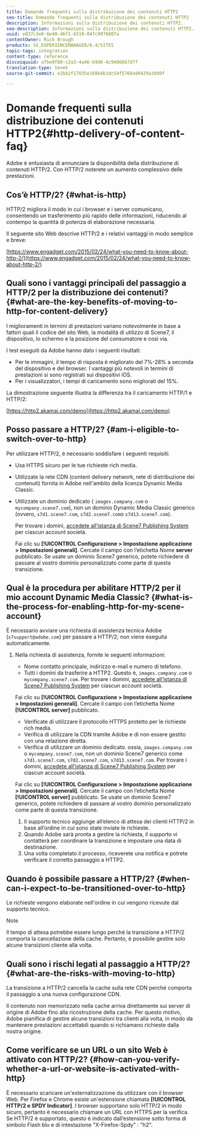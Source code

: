 ```yaml
---
title: Domande frequenti sulla distribuzione dei contenuti HTTP2
seo-title: Domande frequenti sulla distribuzione dei contenuti HTTP2
description: Informazioni sulla distribuzione dei contenuti HTTP2.
seo-description: Informazioni sulla distribuzione dei contenuti HTTP2.
uuid: e837c3e0-6e48-46f1-b510-847c9976807a
contentOwner: Rick Brough
products: SG_EXPERIENCEMANAGER/6.4/SITES
topic-tags: integration
content-type: reference
discoiquuid: afbe9f80-c2a3-4a46-b9d6-4c9406667d7f
translation-type: tm+mt
source-git-commit: e2bb2f17035e16864b1dc54f5768a99429a3dd9f

---
```



# Domande frequenti sulla distribuzione dei contenuti HTTP2{#http-delivery-of-content-faq}

Adobe è entusiasta di annunciare la disponibilità della distribuzione di contenuti HTTP/2. Con HTTP/2 noterete un aumento complessivo delle prestazioni.

## Cos’è HTTP/2? {#what-is-http}

HTTP/2 migliora il modo in cui i browser e i server comunicano, consentendo un trasferimento più rapido delle informazioni, riducendo al contempo la quantità di potenza di elaborazione necessaria.

Il seguente sito Web descrive HTTP/2 e i relativi vantaggi in modo semplice e breve:

[https://www.engadget.com/2015/02/24/what-you-need-to-know-about-http-2/](https://www.engadget.com/2015/02/24/what-you-need-to-know-about-http-2/)

## Quali sono i vantaggi principali del passaggio a HTTP/2 per la distribuzione dei contenuti? {#what-are-the-key-benefits-of-moving-to-http-for-content-delivery}

I miglioramenti in termini di prestazioni variano notevolmente in base a fattori quali il codice del sito Web, la modalità di utilizzo di Scene7, il dispositivo, lo schermo e la posizione del consumatore e così via.

I test eseguiti da Adobe hanno dato i seguenti risultati:

* Per le immagini, il tempo di risposta è migliorato del 7%-28% a seconda del dispositivo e del browser. I vantaggi più notevoli in termini di prestazioni si sono registrati sui dispositivi iOS.
* Per i visualizzatori, i tempi di caricamento sono migliorati del 15%.

La dimostrazione seguente illustra la differenza tra il caricamento HTTP/1 e HTTP/2:

[https://http2.akamai.com/demo](https://http2.akamai.com/demo)

## Posso passare a HTTP/2? {#am-i-eligible-to-switch-over-to-http}

Per utilizzare HTTP/2, è necessario soddisfare i seguenti requisiti:

* Usa HTTPS sicuro per le tue richieste rich media.
* Utilizzate la rete CDN (content delivery network, rete di distribuzione dei contenuti) fornita in Adobe nell&#39;ambito della licenza Dynamic Media Classic.
* Utilizzate un dominio dedicato ( `images.company.com` o `mycompany.scene7.com`), non un dominio Dynamic Media Classic generico (ovvero, `s7d1.scene7.com`, `s7d2.scene7.com`o `s7d13.scene7.com`).

   Per trovare i domini, [accedete all’istanza di Scene7 Publishing System](https://www.adobe.com/marketing-cloud/experience-manager/scene7-login.html) per ciascun account società.

   Fai clic su **[!UICONTROL Configurazione > Impostazione applicazione > Impostazioni generali]**. Cercate il campo con l’etichetta Nome **server** pubblicato. Se usate un dominio Scene7 generico, potete richiedere di passare al vostro dominio personalizzato come parte di questa transizione.

## Qual è la procedura per abilitare HTTP/2 per il mio account Dynamic Media Classic? {#what-is-the-process-for-enabling-http-for-my-scene-account}

È necessario avviare una richiesta di assistenza tecnica Adobe (`s7support@adobe.com`) per passare a HTTP/2; non viene eseguita automaticamente.

1. Nella richiesta di assistenza, fornite le seguenti informazioni:

   * Nome contatto principale, indirizzo e-mail e numero di telefono.
   * Tutti i domini da trasferire a HTTP2. Questo è, `images.company.com` o `mycompany.scene7.com`.
   Per trovare i domini, [accedete all’istanza di Scene7 Publishing System](https://www.adobe.com/marketing-cloud/experience-manager/scene7-login.html) per ciascun account società.

   Fai clic su **[!UICONTROL Configurazione > Impostazione applicazione > Impostazioni generali]**. Cercate il campo con l’etichetta Nome **[!UICONTROL server]** pubblicato.

   * Verificate di utilizzare il protocollo HTTPS protetto per le richieste rich media.
   * Verifica di utilizzare la CDN tramite Adobe e di non essere gestito con una relazione diretta.
   * Verifica di utilizzare un dominio dedicato. ossia, `images.company.com` o `mycompany.scene7.com`, non un dominio Scene7 generico come `s7d1.scene7.com`, `s7d2.scene7.com`, `s7d13.scene7.com`.
   Per trovare i domini, [accedete all’istanza di Scene7 Publishing System](https://www.adobe.com/marketing-cloud/experience-manager/scene7-login.html) per ciascun account società.

   Fai clic su **[!UICONTROL Configurazione > Impostazione applicazione > Impostazioni generali]**. Cercate il campo con l’etichetta Nome **[!UICONTROL server]** pubblicato. Se usate un dominio Scene7 generico, potete richiedere di passare al vostro dominio personalizzato come parte di questa transizione.

   1. Il supporto tecnico aggiunge all’elenco di attesa dei clienti HTTP/2 in base all’ordine in cui sono state inviate le richieste.
   1. Quando Adobe sarà pronta a gestire la richiesta, il supporto vi contatterà per coordinare la transizione e impostare una data di destinazione.
   1. Una volta completato il processo, riceverete una notifica e potrete verificare il corretto passaggio a HTTP2.



## Quando è possibile passare a HTTP/2? {#when-can-i-expect-to-be-transitioned-over-to-http}

Le richieste vengono elaborate nell&#39;ordine in cui vengono ricevute dal supporto tecnico.

>[!NOTE]
>
>Il tempo di attesa potrebbe essere lungo perché la transizione a HTTP/2 comporta la cancellazione della cache. Pertanto, è possibile gestire solo alcune transizioni cliente alla volta.

## Quali sono i rischi legati al passaggio a HTTP/2? {#what-are-the-risks-with-moving-to-http}

La transizione a HTTP/2 cancella la cache sulla rete CDN perché comporta il passaggio a una nuova configurazione CDN.

Il contenuto non memorizzato nella cache arriva direttamente sui server di origine di Adobe fino alla ricostruzione della cache. Per questo motivo, Adobe pianifica di gestire alcune transizioni tra clienti alla volta, in modo da mantenere prestazioni accettabili quando si richiamano richieste dalla nostra origine.

## Come verificare se un URL o un sito Web è attivato con HTTP/2? {#how-can-you-verify-whether-a-url-or-website-is-activated-with-http}

È necessario scaricare un&#39;esternalizzazione da utilizzare con il browser Web. Per Firefox e Chrome esiste un&#39;estensione chiamata **[!UICONTROL HTTP/2 e SPDY Indicator]**. I browser supportano solo HTTP/2 in modo sicuro, pertanto è necessario chiamare un URL con HTTPS per la verifica. Se HTTP/2 è supportato, questo è indicato dall’estensione sotto forma di simbolo Flash blu e di intestazione &quot;X-Firefox-Spdy&quot; : &quot;h2&quot;.
